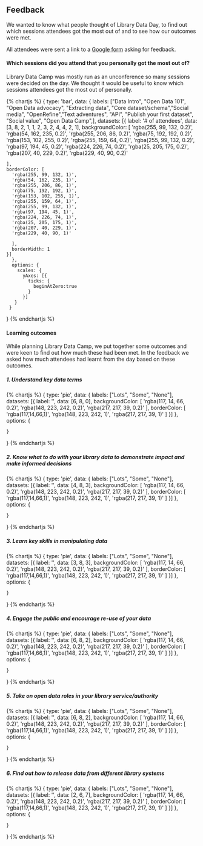 ## Feedback 

We wanted to know what people thought of Library Data Day, to find out which sessions attendees got the most out of and to see how our outcomes were met. 

All attendees were sent a link to a [Google form](https://goo.gl/forms/5JSfERpKy2omwleI2) asking for feedback. 

#### Which sessions did you attend that you personally got the most out of?

Library Data Camp was mostly run as an unconference so many sessions were decided on the day. We thought it would be useful to know which sessions attendees got the most out of personally. 

{% chartjs %} 
{ 
  type: 'bar', 
  data: { 
  labels: ["Data Intro", "Open Data 101", "Open Data advocacy", "Extracting data", "Core dataset/schema","Social media", "OpenRefine","Text adventures", "API", "Publish your first dataset", "Social value", "Open Data Camp",], datasets: [{ 
    label: '# of attendees', 
    data: [3, 8, 2, 1, 1, 2, 3, 2, 4, 4, 2, 1], 
    backgroundColor: [ 
      'rgba(255, 99, 132, 0.2)',
      'rgba(54, 162, 235, 0.2)',
      'rgba(255, 206, 86, 0.2)',
      'rgba(75, 192, 192, 0.2)',
      'rgba(153, 102, 255, 0.2)',
      'rgba(255, 159, 64, 0.2)',
      'rgba(255, 99, 132, 0.2)',
      'rgba(97, 194, 45, 0.2)',
      'rgba(224, 226, 74, 0.2)',
      'rgba(25, 205, 175, 0.2)',
      'rgba(207, 40, 229, 0.2)',
      'rgba(229, 40, 90, 0.2)'
      
    ], 
    borderColor: [ 
      'rgba(255, 99, 132, 1)',
      'rgba(54, 162, 235, 1)',
      'rgba(255, 206, 86, 1)',
      'rgba(75, 192, 192, 1)',
      'rgba(153, 102, 255, 1)',
      'rgba(255, 159, 64, 1)',
      'rgba(255, 99, 132, 1)',
      'rgba(97, 194, 45, 1)',
      'rgba(224, 226, 74, 1)',
      'rgba(25, 205, 175, 1)',
      'rgba(207, 40, 229, 1)',
      'rgba(229, 40, 90, 1)'
    
      ], 
      borderWidth: 1 
    }] 
      }, 
      options: { 
        scales: { 
          yAxes: [{ 
            ticks: { 
              beginAtZero:true 
            } 
          }] 
       } 
     } 
   } 
{% endchartjs %}

#### Learning outcomes 

While planning Library Data Camp, we put together some outcomes and were keen to find out how much these had been met. In the feedback we asked how much attendees had learnt from the day based on these outcomes.

##### 1. Understand key data terms 

{% chartjs %}
{
    type: 'pie',
    data: {
        labels: ["Lots", "Some", "None"],
        datasets: [{
            label: '',
            data: [6, 8, 0],
            backgroundColor: [
                'rgba(117, 14, 66, 0.2)',
                'rgba(148, 223, 242, 0.2)',
                'rgba(217, 217, 39, 0.2)'
            ],
            borderColor: [
                'rgba(117,14,66,1)',
                'rgba(148, 223, 242, 1)',
                'rgba(217, 217, 39, 1)'
            ]
        }]
    },
    options: {

    }
}
{% endchartjs %}

##### 2. Know what to do with your library data to demonstrate impact and make informed decisions

{% chartjs %}
{
    type: 'pie',
    data: {
        labels: ["Lots", "Some", "None"],
        datasets: [{
            label: '',
            data: [4, 8, 3],
            backgroundColor: [
                'rgba(117, 14, 66, 0.2)',
                'rgba(148, 223, 242, 0.2)',
                'rgba(217, 217, 39, 0.2)'
            ],
            borderColor: [
                'rgba(117,14,66,1)',
                'rgba(148, 223, 242, 1)',
                'rgba(217, 217, 39, 1)'
            ]
        }]
    },
    options: {

    }
}
{% endchartjs %}

##### 3. Learn key skills in manipulating data

{% chartjs %}
{
    type: 'pie',
    data: {
        labels: ["Lots", "Some", "None"],
        datasets: [{
            label: '',
            data: [3, 8, 3],
            backgroundColor: [
                'rgba(117, 14, 66, 0.2)',
                'rgba(148, 223, 242, 0.2)',
                'rgba(217, 217, 39, 0.2)'
            ],
            borderColor: [
                'rgba(117,14,66,1)',
                'rgba(148, 223, 242, 1)',
                'rgba(217, 217, 39, 1)'
            ]
        }]
    },
    options: {

    }
}
{% endchartjs %}

##### 4. Engage the public and encourage re-use of your data

{% chartjs %}
{
    type: 'pie',
    data: {
        labels: ["Lots", "Some", "None"],
        datasets: [{
            label: '',
            data: [6, 8, 2],
            backgroundColor: [
                'rgba(117, 14, 66, 0.2)',
                'rgba(148, 223, 242, 0.2)',
                'rgba(217, 217, 39, 0.2)'
            ],
            borderColor: [
                'rgba(117,14,66,1)',
                'rgba(148, 223, 242, 1)',
                'rgba(217, 217, 39, 1)'
            ]
        }]
    },
    options: {

    }
}
{% endchartjs %}

##### 5. Take on open data roles in your library service/authority

{% chartjs %}
{
    type: 'pie',
    data: {
        labels: ["Lots", "Some", "None"],
        datasets: [{
            label: '',
            data: [6, 8, 2],
            backgroundColor: [
                'rgba(117, 14, 66, 0.2)',
                'rgba(148, 223, 242, 0.2)',
                'rgba(217, 217, 39, 0.2)'
            ],
            borderColor: [
                'rgba(117,14,66,1)',
                'rgba(148, 223, 242, 1)',
                'rgba(217, 217, 39, 1)'
            ]
        }]
    },
    options: {

    }
}
{% endchartjs %}

##### 6. Find out how to release data from different library systems

{% chartjs %}
{
    type: 'pie',
    data: {
        labels: ["Lots", "Some", "None"],
        datasets: [{
            label: '',
            data: [2, 6, 7],
            backgroundColor: [
                'rgba(117, 14, 66, 0.2)',
                'rgba(148, 223, 242, 0.2)',
                'rgba(217, 217, 39, 0.2)'
            ],
            borderColor: [
                'rgba(117,14,66,1)',
                'rgba(148, 223, 242, 1)',
                'rgba(217, 217, 39, 1)'
            ]
        }]
    },
    options: {

    }
}
{% endchartjs %}
